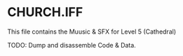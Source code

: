 # CHURCH.IFF

This file contains the Muusic & SFX for Level 5 (Cathedral)

TODO: Dump and disassemble Code & Data.
